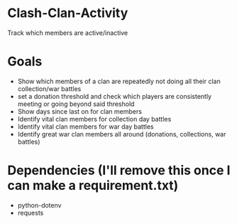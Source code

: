 # Clash-Clan-Activity
Track which members are active/inactive
# Goals
* Show which members of a clan are repeatedly not doing all their clan collection/war battles
* set a donation threshold and check which players are consistently meeting or going beyond said threshold
* Show days since last on for clan members
* Identify vital clan members for collection day battles
* Identify vital clan members for war day battles
* Identify great war clan members all around (donations, collections, war battles)
# Dependencies (I'll remove this once I can make a requirement.txt)
* python-dotenv
* requests
